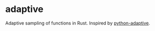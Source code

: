 # adaptive

Adaptive sampling of functions in Rust. Inspired by [python-adaptive](https://github.com/python-adaptive/adaptive).

